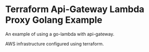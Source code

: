 # Terraform Api-Gateway Lambda Proxy Golang Example

An example of using a go-lambda with api-gateway.

AWS infrastructure configured using terraform.
